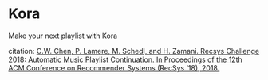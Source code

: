 # Kora
Make your next playlist with Kora

citation:
<a href="https://dl.acm.org/doi/abs/10.1145/3240323.3240342">C.W. Chen, P. Lamere, M. Schedl, and H. Zamani. Recsys Challenge 2018: Automatic Music Playlist Continuation. In Proceedings of the 12th ACM Conference on Recommender Systems (RecSys ’18), 2018.</a>
